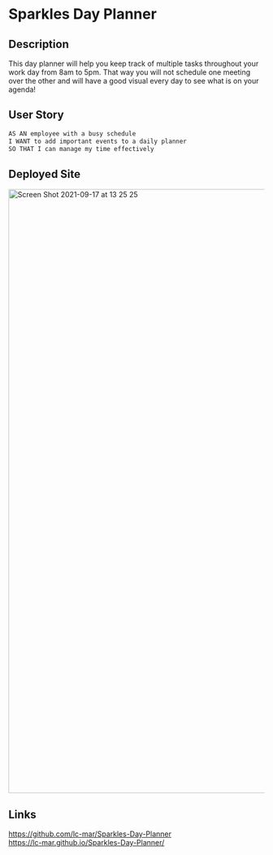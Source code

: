 # Sparkles Day Planner

## Description
This day planner will help you keep track of multiple tasks throughout your work day from 8am to 5pm. That way you will not schedule one meeting over the other and will have a good visual every day to see what is on your agenda!

## User Story

```md
AS AN employee with a busy schedule
I WANT to add important events to a daily planner
SO THAT I can manage my time effectively
```

## Deployed Site
<img width="1190" alt="Screen Shot 2021-09-17 at 13 25 25" src="https://user-images.githubusercontent.com/78833615/133829485-3875ba8d-5bc7-4dd9-b0e2-8c62434badba.png">



## Links
https://github.com/lc-mar/Sparkles-Day-Planner <br>
https://lc-mar.github.io/Sparkles-Day-Planner/